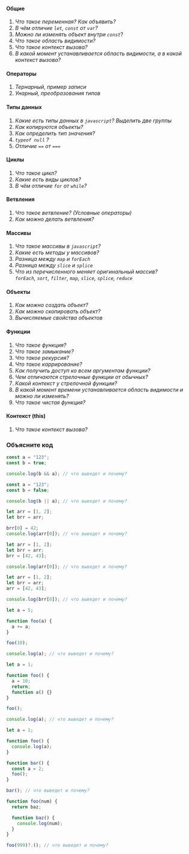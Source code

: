 #### Общие

1.  _Что такое переменная? Как объявить?_
2.  _В чём отличие `let`, `const` от `var`?_
3.  _Можно ли изменять объект внутри `const`_?
4.  _Что такое область видимости?_
5.  _Что такое контекст вызова?_
6.  _В какой момент устанавливается область видимости, а в какой контекст вызова?_

#### Операторы

1. _Тернарный, пример записи_
2. _Унарный, преобразования типов_

#### Типы данных

1. _Какие есть типы данных в `javascript`? Выделить две группы_
2. _Как копируются объекты?_
3. _Как определить тип значения?_
4. _`typeof null` ?_
5. _Отличие `==` от `===`_

#### Циклы

1. _Что такое цикл?_
2. _Какие есть виды циклов?_
3. _В чём отличие `for` от `while`?_

#### Ветвления

1. _Что такое ветвление? (Условные операторы)_
2. _Как можно делать ветвления?_

#### Массивы

1. _Что такое массивы в `javascript`?_
2. _Какие есть методы у массивов?_
3. _Разница между `map` и `forEach`_
4. _Разница между `slice` и `splice`_
5. _Что из перечисленного меняет оригинальный массив?  
   `forEach`, `sort`, `filter`, `map`, `slice`, `splice`, `reduce`_

#### Объекты

1. _Как можно создать объект?_
2. _Как можно скопировать объект?_
3. _Вычисляемые свойства объектов_

#### Функции

1. _Что такое функция?_
2. _Что такое замыкание?_
3. _Что такое рекурсия?_
4. _Что такое каррирование?_
5. _Как получить доступ ко всем аргументам функции?_
6. _Чем отличаются стрелочные функции от обычных?_
7. _Какой контекст у стрелочной функции?_
8. _В какой момент времени устанавливается область видимости и можно ли изменять?_
9. _Что такое чистая функция?_

#### Контекст (this)

1. _Что такое контекст вызова?_

### Объясните код

```js
const a = "123";
const b = true;

console.log(b && a); // что выведет и почему?
```

```js
const a = "123";
const b = false;

console.log(b || a); // что выведет и почему?
```

```js
let arr = [1, 2];
let brr = arr;

brr[0] = 42;
console.log(arr[0]); // что выведет и почему?
```

```js
let arr = [1, 2];
let brr = arr;
brr = [42, 43];

console.log(arr[0]); // что выведет и почему?
```

```js
let arr = [1, 2];
let brr = arr;
arr = [42, 43];

console.log(brr[0]); // что выведет и почему?
```

```js
let a = 5;

function foo(a) {
  a += a;
}

foo(10);

console.log(a); // что выведет и почему?
```

```js
let a = 1;

function foo() {
  a = 10;
  return;
  function a() {}
}

foo();

console.log(a); // что выведет и почему?
```

```js
let a = 1;

function foo() {
  console.log(a);
}

function bar() {
  const a = 2;
  foo();
}

bar(); // что выведет и почему?
```

```js
function foo(num) {
  return baz;

  function baz() {
    console.log(num);
  }
}

foo(999)?.(); // что выведет и почему?
```
